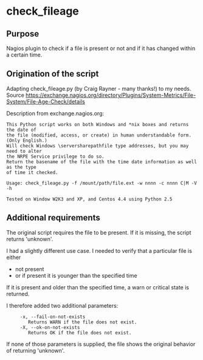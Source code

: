 # check_fileage

## Purpose

Nagios plugin to check if a file is present or not and if it has changed within a certain time.

## Origination of the script

Adapting check_fileage.py (by Craig Rayner - many thanks!) to my needs. Source https://exchange.nagios.org/directory/Plugins/System-Metrics/File-System/File-Age-Check/details

Description from exchange.nagios.org:

    This Python script works on both Windows and *nix boxes and returns the date of
    the file (modified, access, or create) in human understandable form. (Only English.)
    Will check Windows \serversharepathfile type addresses, but you may need to alter
    the NRPE Service privilege to do so. 
    Return the basename of the file with the time date information as well as the type
    of time it checked. 

    Usage: check_fileage.py -f /mount/path/file.ext -w nnnn -c nnnn C|M -V -h 

    Tested on Window W2K3 and XP, and Centos 4.4 using Python 2.5

## Additional requirements

The original script requires the file to be present. If it is missing, the script returns 'unknown'.

I had a slightly different use case. I needed to verify that a particular file is either

- not present
- or if present it is younger than the specified time

If it is present and older than the specified time, a warn or critical state is returned.

I therefore added two additional parameters:

         -x, --fail-on-not-exists
            Returns WARN if the file does not exist.
         -X, --ok-on-not-exists
            Returns OK if the file does not exist.
            
If none of those parameters is supplied, the file shows the original behavior of returning 'unknown'.

